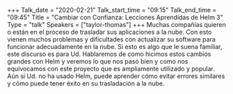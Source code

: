 +++
Talk_date = "2020-02-21"
Talk_start_time = "09:15"
Talk_end_time = "09:45"
Title = "Cambiar con Confianza: Lecciones Aprendidas de Helm 3"
Type = "talk"
Speakers = ["taylor-thomas"]
+++
Muchas compañías quieren o están en el proceso de trasladar sus aplicaciones a la nube. Con esto vienen muchos problemas y dificultades con actualizar su software para funcionar adecuadamente en la nube. Si esto es algo que le suena familiar, este discurso es para Ud. Hablaremos de como hicimos estos cambios grandes con Helm y veremos lo que nos pasó bien y como nos equivocamos con este proyecto que es ampliamente utilizado y popular. Aún si Ud. no ha usado Helm, puede aprender cómo evitar errores similares y cómo puede tener éxito en su trasladación a la nube.
